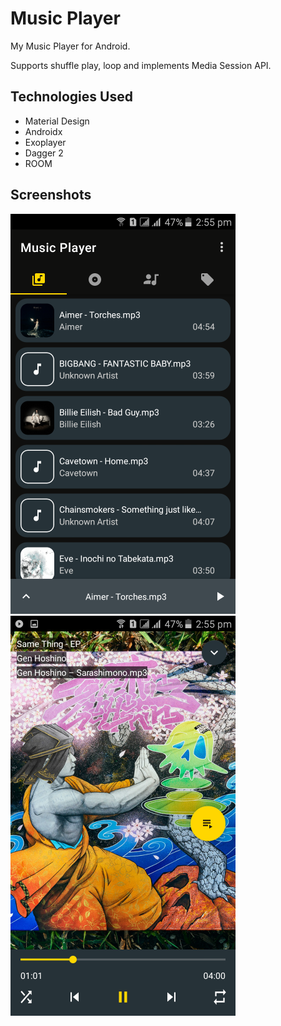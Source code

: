 # Music Player

My Music Player for Android.

Supports shuffle play, loop and implements Media Session API.

## Technologies Used

- Material Design
- Androidx
- Exoplayer
- Dagger 2
- ROOM

## Screenshots
![Home](docs/images/home.png) ![Now Playing](docs/images/now_playing.png)
